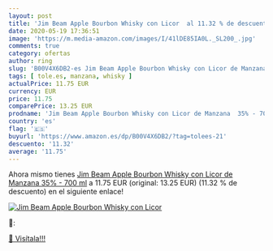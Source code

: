 ```yaml
---
layout: post
title: 'Jim Beam Apple Bourbon Whisky con Licor  al 11.32 % de descuento'
date: 2020-05-19 17:36:51
image: 'https://m.media-amazon.com/images/I/41lDE85IA0L._SL200_.jpg'
comments: true
category: ofertas
author: ring
slug: 'B00V4X6DB2-es Jim Beam Apple Bourbon Whisky con Licor de Manzana 35% -...'
tags: [ tole.es, manzana, whisky ]
actualPrice: 11.75 EUR
currency: EUR
price: 11.75
comparePrice: 13.25 EUR
prodname: 'Jim Beam Apple Bourbon Whisky con Licor de Manzana  35% - 700 ml'
country: 'es'
flag: '🇪🇸'
buyurl: 'https://www.amazon.es/dp/B00V4X6DB2/?tag=tolees-21'
descuento: '11.32'
average: '11.75'
---
```


Ahora mismo tienes [Jim Beam Apple Bourbon Whisky con Licor de Manzana  35% - 700 ml](https://www.amazon.es/dp/B00V4X6DB2/?tag=tolees-21) a 11.75 EUR (original: 13.25 EUR) (11.32 %  de descuento) en el siguiente enlace!

[![Jim Beam Apple Bourbon Whisky con Licor ](https://m.media-amazon.com/images/I/41lDE85IA0L._SL200_.jpg)](https://www.amazon.es/dp/B00V4X6DB2/?tag=tolees-21)

🔎:


[🛒 Visítala!!!](https://www.amazon.es/dp/B00V4X6DB2/?tag=tolees-21)
